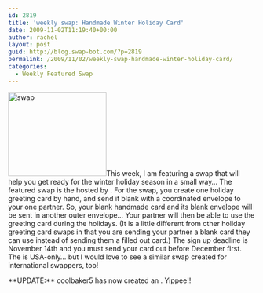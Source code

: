 ```yaml
---
id: 2819
title: 'weekly swap: Handmade Winter Holiday Card'
date: 2009-11-02T11:19:40+00:00
author: rachel
layout: post
guid: http://blog.swap-bot.com/?p=2819
permalink: /2009/11/02/weekly-swap-handmade-winter-holiday-card/
categories:
  - Weekly Featured Swap
---
```

[<img src="http://blog.swap-bot.com/wp-content/uploads/2009/11/swap.jpg" alt="swap" title="swap" width="200" height="171" class="alignleft size-full wp-image-2820" />](http://www.swap-bot.com/swap/show/48411)This week, I am featuring a swap that will help you get ready for the winter holiday season in a small way&#8230; The featured swap is the hosted by . For the swap, you create one holiday greeting card by hand, and send it blank with a coordinated envelope to your one partner. So, your blank handmade card and its blank envelope will be sent in another outer envelope&#8230; Your partner will then be able to use the greeting card during the holidays. (It is a little different from other holiday greeting card swaps in that you are sending your partner a blank card they can use instead of sending them a filled out card.) The sign up deadline is November 14th and you must send your card out before December first. The is USA-only&#8230; but I would love to see a similar swap created for international swappers, too! 

\*\*UPDATE:\*\* coolbaker5 has now created an . Yippee!!